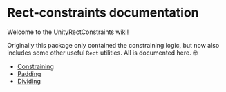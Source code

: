 ﻿# Rect-constraints documentation

Welcome to the UnityRectConstraints wiki!

Originally this package only contained the constraining logic, but now also
includes some other useful `Rect` utilities. All is documented here. 🤓

- [Constraining](./Constraining.md)
- [Padding](./Padding.md)
- [Dividing](./Dividing.md)